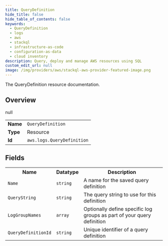 ```yaml
---
title: QueryDefinition
hide_title: false
hide_table_of_contents: false
keywords:
  - QueryDefinition
  - logs
  - aws
  - stackql
  - infrastructure-as-code
  - configuration-as-data
  - cloud inventory
description: Query, deploy and manage AWS resources using SQL
custom_edit_url: null
image: /img/providers/aws/stackql-aws-provider-featured-image.png
---
```

The QueryDefinition resource documentation.

## Overview
<table><tbody>
<tr><td><b>Name</b></td><td><code>QueryDefinition</code></td></tr>
<tr><td><b>Type</b></td><td>Resource</td></tr>
null
<tr><td><b>Id</b></td><td><code>aws.logs.QueryDefinition</code></td></tr>
</tbody></table>

## Fields
<table><tbody>
<tr><th>Name</th><th>Datatype</th><th>Description</th></tr>
<tr><td><code>Name</code></td><td><code>string</code></td><td>A name for the saved query definition</td></tr><tr><td><code>QueryString</code></td><td><code>string</code></td><td>The query string to use for this definition</td></tr><tr><td><code>LogGroupNames</code></td><td><code>array</code></td><td>Optionally define specific log groups as part of your query definition</td></tr><tr><td><code>QueryDefinitionId</code></td><td><code>string</code></td><td>Unique identifier of a query definition</td></tr>
</tbody></table>